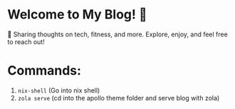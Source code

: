 # Welcome to My Blog! 🌟

📝 Sharing thoughts on tech, fitness, and more. Explore, enjoy, and feel free to reach out!


# Commands:

1. `nix-shell` (Go into nix shell)
2. `zola serve` (cd into the apollo theme folder and serve blog with zola)